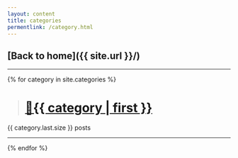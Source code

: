 ```yaml
---
layout: content
title: categories
permentlink: /category.html
---
```

## [Back to home]({{ site.url }}/)

---
{% for category in site.categories %}
> <h1><a href="{{ site.url }}/category/{{ category | first | url_encode }}.html">&#128194;{{ category | first }}</a></h1>
{{ category.last.size }} posts

---
{% endfor %}
